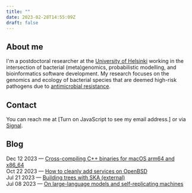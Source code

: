 ```yaml
---
title: ""
date: 2023-02-28T14:55:09Z
draft: false
---
```


## About me
I'm a postdoctoral researcher at the [University of
Helsinki](https://www.helsinki.fi/en/about-us/people/people-finder/tommi-maklin-9362251)
working in the intersection of bacterial (meta)genomics, probabilistic
modelling, and bioinformatics software development. My research
focuses on the genomics and ecology of bacterial species that are
deemed high-risk pathogens due to [antimicrobial
resistance](https://www.who.int/news/item/27-02-2017-who-publishes-list-of-bacteria-for-which-new-antibiotics-are-urgently-needed).

## Contact
You can reach me at <script src="js/contact_me.js"></script><noscript>[Turn on JavaScript to see my email address.]</noscript> or via [Signal](https://signal.me/#eu/px_U2zbZvv3_qHxtL6mINI0vR37_ZI7fa3S13OcLCxquiTeD-M9PCpsP0v_yjcuq).

## Blog
Dec 12 2023 &mdash; <a href="/post/software-development/2023-12-12_cross-compiling-c++-binaries-for-macos-x86_64-and-arm64/">Cross-compiling C++ binaries for macOS arm64 and x86_64</a>
<br>
Oct 22 2023 &mdash; <a href="/post/sysadmin/2023-10-22_how-to-add-services-on-openbsd/">How to cleanly add services on OpenBSD</a>
<br>
Jul 21 2023 &mdash; <a href="https://www.bacpop.org/guides/building_trees_with_ska/">Building trees with SKA (external)</a>
<br>
Jul 08 2023 &mdash; <a href="/post/computer-science/2023-07-08_llms-and-self-replicating-machines/">On large-language models and self-replicating machines</a>
